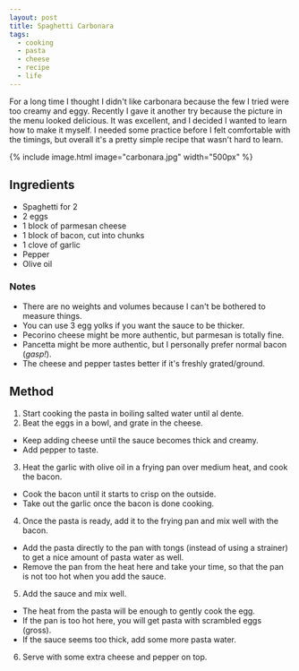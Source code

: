 ```yaml
---
layout: post
title: Spaghetti Carbonara
tags: 
  - cooking
  - pasta
  - cheese
  - recipe
  - life
---
```


For a long time I thought I didn't like carbonara because the few I tried were too creamy and eggy. Recently I gave it another try because the picture in the menu looked delicious. It was excellent, and I decided I wanted to learn how to make it myself. I needed some practice before I felt comfortable with the timings, but overall it's a pretty simple recipe that wasn't hard to learn.

{% include image.html image="carbonara.jpg" width="500px" %}

<!-- more -->

## Ingredients

- Spaghetti for 2
- 2 eggs
- 1 block of parmesan cheese
- 1 block of bacon, cut into chunks
- 1 clove of garlic
- Pepper
- Olive oil

### Notes

- There are no weights and volumes because I can't be bothered to measure things.
- You can use 3 egg yolks if you want the sauce to be thicker.
- Pecorino cheese might be more authentic, but parmesan is totally fine.
- Pancetta might be more authentic, but I personally prefer normal bacon (*gasp!*).
- The cheese and pepper tastes better if it's freshly grated/ground.

## Method

1. Start cooking the pasta in boiling salted water until al dente.
2. Beat the eggs in a bowl, and grate in the cheese.
  - Keep adding cheese until the sauce becomes thick and creamy.
  - Add pepper to taste.
3. Heat the garlic with olive oil in a frying pan over medium heat, and cook the bacon.
  - Cook the bacon until it starts to crisp on the outside.
  - Take out the garlic once the bacon is done cooking.
4. Once the pasta is ready, add it to the frying pan and mix well with the bacon.
  - Add the pasta directly to the pan with tongs (instead of using a strainer) to get a nice amount of pasta water as well.
  - Remove the pan from the heat here and take your time, so that the pan is not too hot when you add the sauce.
5. Add the sauce and mix well.
  - The heat from the pasta will be enough to gently cook the egg.
  - If the pan is too hot here, you will get pasta with scrambled eggs (gross).
  - If the sauce seems too thick, add some more pasta water.
6. Serve with some extra cheese and pepper on top.